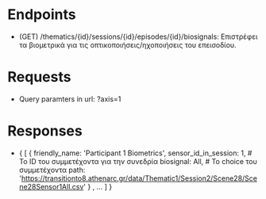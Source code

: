 # Endpoints

* (GET) /thematics/{id}/sessions/{id}/episodes/{id}/biosignals: Επιστρέφει τα βιομετρικά για τις οπτικοποιήσεις/ηχοποιήσεις του επεισοδίου.

# Requests
*   Query paramters in url: ?axis=1

# Responses

* 
    {
        [   {
                friendly_name: 'Participant 1 Biometrics',
                sensor_id_in_session: 1, # To ID του συμμετέχοντα για την συνεδρία
                biosignal: All, # Το choice του συμμετέχοντα
                path: 'https://transitionto8.athenarc.gr/data/Thematic1/Session2/Scene28/Scene28Sensor1All.csv'
            }
            ,
            ...
        ]
    }